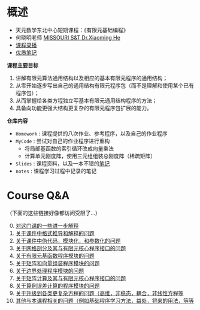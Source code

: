 # 概述
- 天元数学东北中心短期课程：《有限元基础编程》
- 何晓明老师 [MISSOURI S&T Dr.Xiaoming He](https://sites.mst.edu/xiaominghe/)
- [课程录播](https://www.bilibili.com/video/BV1Zv411t7Lj/)
- [优质笔记](https://github.com/chichuDlong/FiniteElementMethod_Book)

**课程主要目标**  
1. 讲解有限元算法通用结构以及相应的基本有限元程序的通用结构；
2. 从零开始逐步写出自己的通用结构有限元程序包（而不是理解和使用某个已有程序包）；
3. 从而掌握给各类方程独立写基本有限元通用结构程序的方法；
4. 具备向功能更强大结构更复杂的有限元程序包扩展的能力。

**仓库内容**
- `Homework` : 课程提供的八次作业、参考程序，以及自己的作业程序
- `MyCode` : 尝试对自己的作业程序进行重构
  - 将局部基函数的索引循环改成向量乘法
  - 计算单元刚度阵，使用三元组组装总刚度阵（稀疏矩阵）
- `Slides` : 课程资料，以及一本不错的[笔记](https://github.com/chichuDlong/FiniteElementMethod_Book)
- `notes` : 课程学习过程中记录的笔记

# Course Q&A
（下面的这些链接好像都访问受限了...）

0. [对这门课的一些进一步解释](https://shimo.im/docs/3grh3gkqD6h39xkh/)
1. [关于课件中格式推导和解释的问题](https://shimo.im/docs/yPgytPVYJkTPKW66/)
2. [关于课件中伪代码，模块化，和参数化的问题](https://shimo.im/docs/39XQycqHwr6G66X8/) 
3. [关于网格剖分及其与有限元核心程序接口的问题](https://shimo.im/docs/rqp9DJ6dr3YyKDYc/)
4. [关于有限元基函数程序模块的问题](https://shimo.im/docs/pJ98vP9KJxdjtTHT/) 
5. [关于矩阵和向量组装程序模块的问题](https://shimo.im/docs/CTHw8jp9DvDGqt9H/) 
6. [关于边界处理程序模块的问题](https://shimo.im/docs/XCpp8xpGCyJvVkGG/) 
7. [关于矩阵计算及其与有限元核心程序接口的问题](https://shimo.im/docs/V8prwr6tt9r9D399/) 
8. [关于算例误差计算的程序模块的问题](https://shimo.im/docs/8kdp3kvjJT9xCYVh/)
9. [关于升级到各类更复杂方程的问题（高维，非稳态，耦合，非线性方程等](https://shimo.im/docs/TQRdhqQdtkTxwYD3/)
10. [其他与本课程相关的问题（例如基础程序学习方法，益处，将来的用法，等等](https://shimo.im/docs/wXxytCxcPW8yTxxR/)